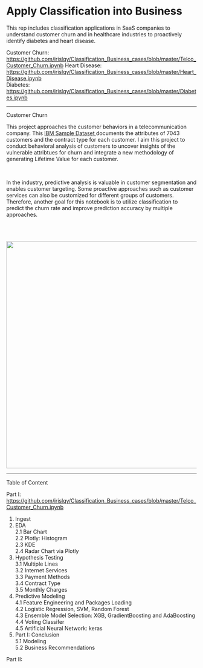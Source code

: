 # Apply Classification into Business

This rep includes classification applications in SaaS companies to understand customer churn and in healthcare industries to proactively identify diabetes and heart disease. 

Customer Churn: https://github.com/irislqy/Classification_Business_cases/blob/master/Telco_Customer_Churn.ipynb
Heart Disease:  https://github.com/irislqy/Classification_Business_cases/blob/master/Heart_Disease.ipynb
<br>Diabetes:       https://github.com/irislqy/Classification_Business_cases/blob/master/Diabetes.ipynb


______________________________________________________________________________________________________________________________
Customer Churn


This project approaches the customer behaviors in a telecommunication company. This [IBM Sample Dataset ](https://www.kaggle.com/blastchar/telco-customer-churn)documents the attributes of 7043 customers and the contract type for each customer. I aim this project to conduct behavioral analysis of customers to uncover insights of the vulnerable attribtues for churn and integrate a new methodology of generating Lifetime Value for each customer. 

<br>

In the industry, predictive analysis is valuable in customer segmentation and enables customer targeting. Some proactive approaches such as customer services can also be customized for different groups of customers. Therefore, another goal for this notebook is to utilize classification to predict the churn rate and improve prediction accuracy by multiple approaches. 

<br>
<br>
<p align="center">
  <img width="600" src="https://www.vectorscient.com/wp-content/uploads/2016/12/Customer-Personas.jpg">
</p>

---
  
  Table of Content
  
  Part I: https://github.com/irislqy/Classification_Business_cases/blob/master/Telco_Customer_Churn.ipynb
  1. Ingest
  2. EDA
    <br>2.1 Bar Chart 
    <br>2.2 Plotly: Histogram
    <br>2.3 KDE
    <br>2.4 Radar Chart via Plotly
  3. Hypothesis Testing
    <br>3.1 Multiple Lines
    <br>3.2 Internet Services
    <br>3.3 Payment Methods
    <br>3.4 Contract Type
    <br>3.5 Monthly Charges
  4. Predictive Modeling
    <br>4.1 Feature Engineering and Packages Loading
    <br>4.2 Logistic Regression, SVM, Random Forest
    <br>4.3 Ensemble Model Selection: XGB, GradientBoosting and AdaBoosting
    <br>4.4 Voting Classifer
    <br>4.5 Artificial Neural Network: keras
  5. Part I: Conclusion
    <br> 5.1 Modeling 
    <br> 5.2 Business Recommendations 
  
Part II: 
